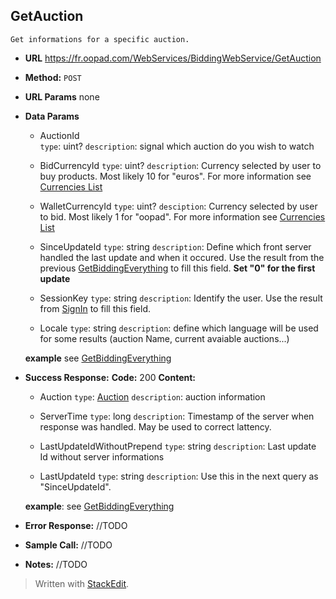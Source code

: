 
**GetAuction**
----
	Get informations for a specific auction.

* **URL**
   https://fr.oopad.com/WebServices/BiddingWebService/GetAuction

* **Method:**
   `POST` 
  
*  **URL Params**
	none

* **Data Params**
	* AuctionId		
		`type`: uint?
		`description`: signal which auction do you wish to watch

	* BidCurrencyId	
		`type`: uint?
		`description`: Currency selected by user to buy products. Most likely 10 for "euros". For more information see [Currencies List](../Types/CurrenciesList.md)

	* WalletCurrencyId
		`type`: uint?
		`desciption`: Currency selected by user to bid. Most likely 1 for "oopad". For more information see [Currencies List](../Types/CurrenciesList.md)

	* SinceUpdateId
		`type`: string
		`description`: Define which front server handled the last update and when it occured. Use the result from the previous [GetBiddingEverything](GetBiddingEverything.md) to fill this field. **Set "0" for the first update**

	* SessionKey
		`type`: string
		`description`: Identify the user. Use the result from [SignIn](../PublicWebService/SignIn.md) to fill this field.
		 
	* Locale
		`type`: string
		`description`: define which language will be used for some results (auction Name, current avaiable auctions...)

	**example**
	see [GetBiddingEverything](GetBiddingEverything.md)
 
* **Success Response:**
   **Code:** 200
    **Content:** 
    *  Auction
		  `type`: [Auction](../Types/Auction.md)
		  `description`: auction information

	* ServerTime
		`type`: long
		`description`: Timestamp of the server when response was handled. May be used to correct lattency.

	* LastUpdateIdWithoutPrepend
		`type`: string
		`description`: Last update Id without server informations

	* LastUpdateId
		`type`: string
		`description`: Use this in the next query as "SinceUpdateId".
  
	**example**:
	see [GetBiddingEverything](GetBiddingEverything.md)
 
* **Error Response:**
//TODO

* **Sample Call:**
//TODO

* **Notes:**
//TODO

> Written with [StackEdit](https://stackedit.io/).